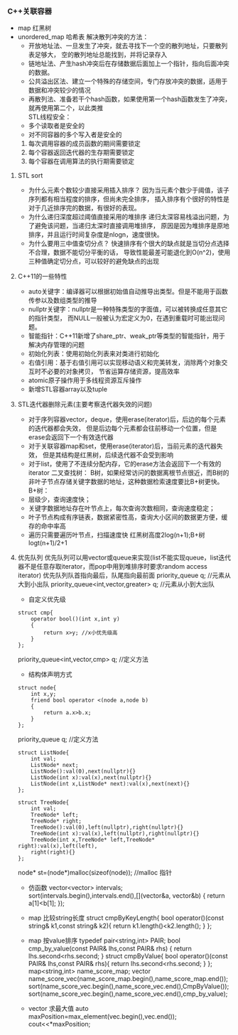 ### C++关联容器
- map 红黑树
- unordered_map 哈希表
  解决散列冲突的方法：
  - 开放地址法、一旦发生了冲突，就去寻找下一个空的散列地址，只要散列表足够大，
    空的散列地址总能找到，并将记录存入
  - 链地址法、产生hash冲突后在存储数据后面加上一个指针，指向后面冲突的数据。
  - 公共溢出区法、建立一个特殊的存储空间，专门存放冲突的数据，适用于数据和冲突较少的情况
  - 再散列法、准备若干个hash函数，如果使用第一个hash函数发生了冲突，就再使用第二个，以此类推  
  STL线程安全：  
  - 多个读取者是安全的  
  - 对不同容器的多个写入者是安全的
  1. 每次调用容器的成员函数的期间需要锁定  
  2. 每个容器返回迭代器的生存期需要锁定  
  3. 每个容器在调用算法的执行期需要锁定 
1. STL sort
   - 为什么元素个数较少直接采用插入排序？
    因为当元素个数少于阈值，该子序列都有相当程度的排序，但尚未完全排序，
    插入排序有个很好的特性是对于几近排序完的数据，有很好的表现。
   - 为什么递归深度超过阈值直接采用的堆排序
    递归太深容易栈溢出问题，为了避免该问题，当递归太深时直接调用堆排序，
    原因是因为堆排序是原地排序，并且运行时间复杂度是nlogn，速度很快。
   - 为什么要用三中值查切分点？
    快速排序有个很大的缺点就是当切分点选择不合理，数据不能切分平衡的话，
    导致性能最差可能退化到O(n^2)，使用三种值确定切分点，可以较好的避免缺点的出现
2. C++11的一些特性
   - auto关键字：编译器可以根据初始值自动推导出类型。但是不能用于函数传参以及数组类型的推导
   - nullptr关键字：nullptr是一种特殊类型的字面值，可以被转换成任意其它的指针类型，
     而NULL一般被认为宏定义为0，在遇到重载时可能出现问题。
   - 智能指针：C++11新增了share_ptr、weak_ptr等类型的智能指针，用于解决内存管理的问题
   - 初始化列表：使用初始化列表来对类进行初始化
   - 右值引用：基于右值引用可以实现移动语义和完美转发，消除两个对象交互时不必要的对象拷贝，
     节省运算存储资源，提高效率
   - atomic原子操作用于多线程资源互斥操作
   - 新增STL容器array以及tuple
3. STL迭代器删除元素(主要考察迭代器失效的问题)
   - 对于序列容器vector，deque，使用erase(iterator)后，后边的每个元素的迭代器都会失效，
     但是后边每个元素都会往前移动一个位置，但是erase会返回下一个有效迭代器
   - 对于关联容器map和set，使用erase(iterator)后，当前元素的迭代器失效，
     但是其结构是红黑树，后续迭代器不会受到影响
   - 对于list，使用了不连续分配内存，它的erase方法会返回下一个有效的iterator
二叉查找树：
    B树，如果经常访问的数据离根节点很近，而B树的非叶子节点存储关键字数据的地址，这种数据检索速度要比B+树更快。
    B+树：  
    - 层级少，查询速度快；
    - 关键字数据地址存在叶节点上，每次查询次数相同，查询速度稳定；
    - 叶子节点构成有序链表，数据紧密性高，查询大小区间的数据更方便，缓存的命中率高
    - 遍历只需要遍历叶节点，扫描速度快
    红黑树高度2log(n+1);B+树logt(n+1)/2+1
1. 优先队列
   优先队列可以用vector或queue来实现(list不能实现queue，list迭代器不是任意存取iterator，而pop中用到堆排序时要求random access iterator)
   优先队列队首指向最后，队尾指向最前面
   priority_queue<int> q; //元素从大到小出队
   priority_queue<int,vector<int>,greater<int>> q; //元素从小到大出队
   - 自定义优先级
   ```
   struct cmp{
       operator bool()(int x,int y)
       {
           return x>y; //x小优先级高
       }
   };
   ```
   priority_queue<int,vector<int>,cmp> q; //定义方法
   - 结构体声明方式
   ```
   struct node{
       int x,y;
       friend bool operator <(node a,node b)
       {
           return a.x>b.x;
       }
   };
   ```
   priority_queue<node> q; //定义方法
   ```
   struct ListNode{
       int val;
       ListNode* next;
       ListNode():val(0),next(nullptr){}
       ListNode(int x):val(x),next(nullptr){}
       ListNode(int x,ListNode* next):val(x),next(next){}
   };
   ```
   ```
   struct TreeNode{
       int val;
       TreeNode* left;
       TreeNode* right;
       TreeNode():val(0),left(nullptr),right(nullptr){}
       TreeNode(int x):val(x),left(nullptr),right(nullptr){}
       TreeNode(int x,TreeNode* left,TreeNode* right):val(x),left(left),
       right(right){}
   };
   ```
   node* st=(node*)malloc(sizeof(node)); //malloc 指针

   - 仿函数
   vector<vector<int>> intervals;
   sort(intervals.begin(),intervals.end(),[](vector<int>&a,
   vector<int>&b)
   {
       return a[1]<b[1];
   });

   - map 比较string长度
   struct cmpByKeyLength{
       bool operator()(const string& k1,const string& k2){
           return k1.length()<k2.length();
       }
   };

   - map 按value排序
   typedef pair<string,int> PAIR;
   bool cmp_by_value(const PAIR& lhs,const PAIR& rhs)
   {
       return lhs.second<rhs.second;
   }
   struct cmpByValue{
       bool operator()(const PAIR& lhs,const PAIR& rhs){
           return lhs.second<rhs.second;
       }
   };
   map<string,int> name_score_map;
   vector<PAIR> name_score_vec(name_score_map.begin(),name_score_map.end());
   sort(name_score_vec.begin(),name_score_vec.end(),CmpByValue());
   sort(name_score_vec.begin(),name_score_vec.end(),cmp_by_value);

   - vector 求最大值
   auto maxPosition=max_element(vec.begin(),vec.end());
   cout<<*maxPosition;

